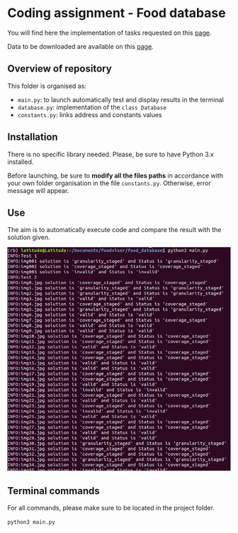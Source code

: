 

# Coding assignment - Food database

You will find here the implementation of tasks requested on this [page](https://github.com/Foodvisor/coding-assignment).

Data to be downloaded are available on this [page](https://github.com/Foodvisor/coding-assignment/releases/tag/v0.1.0).


## Overview of repository

This folder is organised as:
* ```main.py```: to launch automatically test and display results in the terminal
* ```database.py```: implementation of the ```class Database```
* ```constants.py```: links address and constants values


## Installation

There is no specific library needed. Please, be sure to have Python 3.x installed.

Before launching, be sure to __modify all the files paths__ in accordance with your own folder organisation in the file ```constants.py```. Otherwise, error message will appear.


## Use

The aim is to automatically execute code and compare the result with the solution given.

![screenshot](https://raw.githubusercontent.com/j-bd/foodvisor/master/food_database/screenshot.png)


## Terminal commands

For all commands, please make sure to be located in the project folder.

```python3 main.py ```
